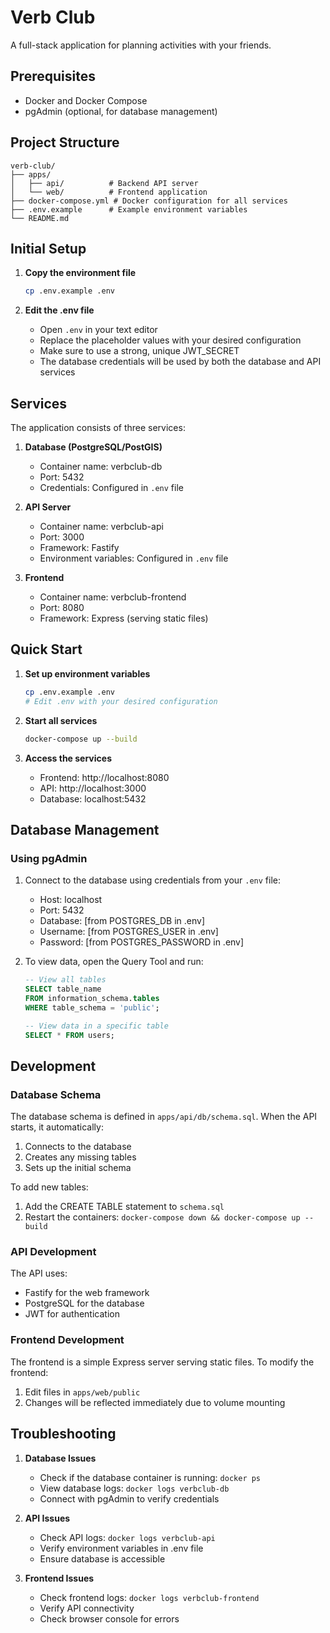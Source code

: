 # Verb Club

A full-stack application for planning activities with your friends.

## Prerequisites

- Docker and Docker Compose
- pgAdmin (optional, for database management)

## Project Structure

```
verb-club/
├── apps/
│   ├── api/          # Backend API server
│   └── web/          # Frontend application
├── docker-compose.yml # Docker configuration for all services
├── .env.example      # Example environment variables
└── README.md
```

## Initial Setup

1. **Copy the environment file**
   ```bash
   cp .env.example .env
   ```

2. **Edit the .env file**
   - Open `.env` in your text editor
   - Replace the placeholder values with your desired configuration
   - Make sure to use a strong, unique JWT_SECRET
   - The database credentials will be used by both the database and API services

## Services

The application consists of three services:

1. **Database (PostgreSQL/PostGIS)**
   - Container name: verbclub-db
   - Port: 5432
   - Credentials: Configured in `.env` file

2. **API Server**
   - Container name: verbclub-api
   - Port: 3000
   - Framework: Fastify
   - Environment variables: Configured in `.env` file

3. **Frontend**
   - Container name: verbclub-frontend
   - Port: 8080
   - Framework: Express (serving static files)

## Quick Start

1. **Set up environment variables**
   ```bash
   cp .env.example .env
   # Edit .env with your desired configuration
   ```

2. **Start all services**
   ```bash
   docker-compose up --build
   ```

3. **Access the services**
   - Frontend: http://localhost:8080
   - API: http://localhost:3000
   - Database: localhost:5432

## Database Management

### Using pgAdmin

1. Connect to the database using credentials from your `.env` file:
   - Host: localhost
   - Port: 5432
   - Database: [from POSTGRES_DB in .env]
   - Username: [from POSTGRES_USER in .env]
   - Password: [from POSTGRES_PASSWORD in .env]

2. To view data, open the Query Tool and run:
   ```sql
   -- View all tables
   SELECT table_name 
   FROM information_schema.tables 
   WHERE table_schema = 'public';

   -- View data in a specific table
   SELECT * FROM users;
   ```

## Development

### Database Schema

The database schema is defined in `apps/api/db/schema.sql`. When the API starts, it automatically:
1. Connects to the database
2. Creates any missing tables
3. Sets up the initial schema

To add new tables:
1. Add the CREATE TABLE statement to `schema.sql`
2. Restart the containers: `docker-compose down && docker-compose up --build`

### API Development

The API uses:
- Fastify for the web framework
- PostgreSQL for the database
- JWT for authentication

### Frontend Development

The frontend is a simple Express server serving static files. To modify the frontend:
1. Edit files in `apps/web/public`
2. Changes will be reflected immediately due to volume mounting

## Troubleshooting

1. **Database Issues**
   - Check if the database container is running: `docker ps`
   - View database logs: `docker logs verbclub-db`
   - Connect with pgAdmin to verify credentials

2. **API Issues**
   - Check API logs: `docker logs verbclub-api`
   - Verify environment variables in .env file
   - Ensure database is accessible

3. **Frontend Issues**
   - Check frontend logs: `docker logs verbclub-frontend`
   - Verify API connectivity
   - Check browser console for errors 